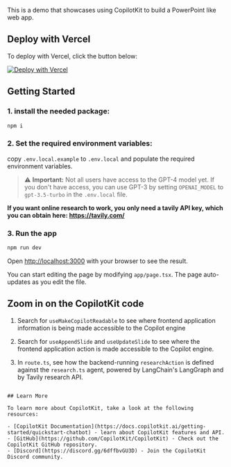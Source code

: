 This is a demo that showcases using CopilotKit to build a PowerPoint like web app.

## Deploy with Vercel

To deploy with Vercel, click the button below:

[![Deploy with Vercel](https://vercel.com/button)](https://vercel.com/new/clone?repository-url=https%3A%2F%2Fgithub.com%2FCopilotKit%2Fpresentation-demo&env=OPENAI_API_KEY&project-name=copilotkit-presentation-demo&repository-name=copilotkit-presentation-demo)

## Getting Started

### 1. install the needed package:

```bash
npm i
```

### 2. Set the required environment variables:

copy `.env.local.example` to `.env.local` and populate the required environment variables.

> ⚠️ **Important:** Not all users have access to the GPT-4 model yet. If you don't have access, you can use GPT-3 by setting `OPENAI_MODEL` to `gpt-3.5-turbo` in the `.env.local` file.

**If you want online research to work, you only need a tavily API key, which you can obtain here: https://tavily.com/**

### 3. Run the app

```bash
npm run dev
```

Open [http://localhost:3000](http://localhost:3000) with your browser to see the result.

You can start editing the page by modifying `app/page.tsx`. The page auto-updates as you edit the file.

## Zoom in on the CopilotKit code

1. Search for `useMakeCopilotReadable` to see where frontend application information is being made accessible to the Copilot engine

2. Search for `useAppendSlide` and `useUpdateSlide` to see where the frontend application action is made accessible to the Copilot engine.

3. In `route.ts`, see how the backend-running `researchAction` is defined against the `research.ts` agent, powered by LangChain's LangGraph and by Tavily research API.

```

## Learn More

To learn more about CopilotKit, take a look at the following resources:

- [CopilotKit Documentation](https://docs.copilotkit.ai/getting-started/quickstart-chatbot) - learn about CopilotKit features and API.
- [GitHub](https://github.com/CopilotKit/CopilotKit) - Check out the CopilotKit GitHub repository.
- [Discord](https://discord.gg/6dffbvGU3D) - Join the CopilotKit Discord community.
```
